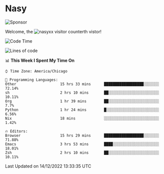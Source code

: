 # Nasy

<!--
<p align="center">
<img height="200" src="https://github-readme-stats.vercel.app/api?username=nasyxx&count_private=true&show_icons=true&theme=dracula&include_all_commits=true"/>
<img height="200" src="https://github-readme-stats.vercel.app/api/top-langs/?username=nasyxx&theme=dracula&hide=html,jupyter+notebook&count_private=true&show_icons=true"/>
</p>

  
----------------
-->

![Sponsor](https://img.shields.io/static/v1.svg?label=Sponsor&message=%E2%9D%A4&logo=GitHub&style=flat&color=pink)
 
Welcome, the ![nasyxx visitor counter](https://count.getloli.com/get/@nasyxx?theme=rule34)th vistor!
 
<!--START_SECTION:waka-->
![Code Time](http://img.shields.io/badge/Code%20Time-2%2C922%20hrs%2047%20mins-blue)

![Lines of code](https://img.shields.io/badge/From%20Hello%20World%20I%27ve%20Written-5%20Million%20lines%20of%20code-blue)

📊 **This Week I Spent My Time On** 

```text
⌚︎ Time Zone: America/Chicago

💬 Programming Languages: 
Other                    15 hrs 33 mins      ██████████████████░░░░░░░   72.14% 
sh                       2 hrs 10 mins       ██░░░░░░░░░░░░░░░░░░░░░░░   10.11% 
Org                      1 hr 39 mins        ██░░░░░░░░░░░░░░░░░░░░░░░   7.7% 
Python                   1 hr 24 mins        █░░░░░░░░░░░░░░░░░░░░░░░░   6.56% 
Nix                      18 mins             ░░░░░░░░░░░░░░░░░░░░░░░░░   1.42%

🔥 Editors: 
Browser                  15 hrs 29 mins      ██████████████████░░░░░░░   71.88% 
Emacs                    3 hrs 53 mins       ████░░░░░░░░░░░░░░░░░░░░░   18.01% 
Zsh                      2 hrs 10 mins       ██░░░░░░░░░░░░░░░░░░░░░░░   10.11%

```


 Last Updated on 14/12/2022 13:33:35 UTC
<!--END_SECTION:waka-->

<!-- ![visitors](https://visitor-badge.laobi.icu/badge?page_id=nasyxx.nasyxx) -->
